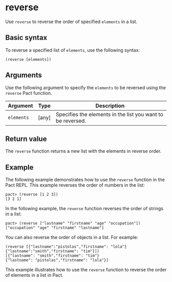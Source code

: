 # reverse

Use `reverse` to reverse the order of specified `elements` in a list.

## Basic syntax

To reverse a specified list of `elements`, use the following syntax:

```pact
(reverse [elements])
```

## Arguments

Use the following argument to specify the `elements` to be reversed using the `reverse` Pact function.

| Argument | Type | Description |
| --- | --- | --- |
| `elements` | [any] | Specifies the elements in the list you want to be reversed. |

## Return value

The `reverse` function returns a new list with the elements in reverse order.

## Example

The following example demonstrates how to use the `reverse` function in the Pact REPL. 
This example reverses the order of numbers in the list:

```pact
pact> (reverse [1 2 3])
[3 2 1]
```

In the following example, the `reverse` function reverses the order of strings in a list:

```pact
pact> (reverse ["lastname" "firstname" "age" "occupation"])
["occupation" "age" "firstname" "lastname"]
```

You can also reverse the order of objects in a list. 
For example:

```pact
(reverse [{"lastname":"pistolas","firstname": "lola"} {"lastname":"smith","firstname": "tim"}])
[{"lastname": "smith","firstname": "tim"}
{"lastname": "pistolas","firstname": "lola"}]
```
This example illustrates how to use the `reverse` function to reverse the order of elements in a list in Pact.
